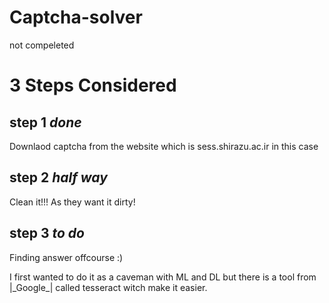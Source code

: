 # Captcha-solver
 not compeleted

# 3 Steps Considered

## step 1 _done_

Downlaod captcha from the website which is sess.shirazu.ac.ir in this case

## step 2 _half way_

Clean it!!!
As they want it dirty!

## step 3 _to do_

Finding answer offcourse :)

I first wanted to do it as a caveman with ML and DL but there is a tool from |\_Google\_| called tesseract witch make it easier.


